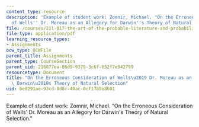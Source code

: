 ```yaml
---
content_type: resource
description: 'Example of student work: Zomnir, Michael. "On the Erroneous Consideration
  of Wells'' Dr. Moreau as an Allegory for Darwin''s Theory of Natural Selection."'
file: /courses/21l-017-the-art-of-the-probable-literature-and-probability-spring-2008/be0291ae93cd8d8c40ac0cf1789e8b01_essay3_zomnir.pdf
file_type: application/pdf
learning_resource_types:
- Assignments
ocw_type: OCWFile
parent_title: Assignments
parent_type: CourseSection
parent_uid: 216877ea-86d9-9379-3c6f-052f7e942799
resourcetype: Document
title: "On the Erroneous Consideration of Wells\u2019 Dr. Moreau as an Allegory for\
  \ Darwin\u2019s Theory of Natural Selection"
uid: be0291ae-93cd-8d8c-40ac-0cf1789e8b01
---
```

Example of student work: Zomnir, Michael. "On the Erroneous Consideration of Wells' Dr. Moreau as an Allegory for Darwin's Theory of Natural Selection."


